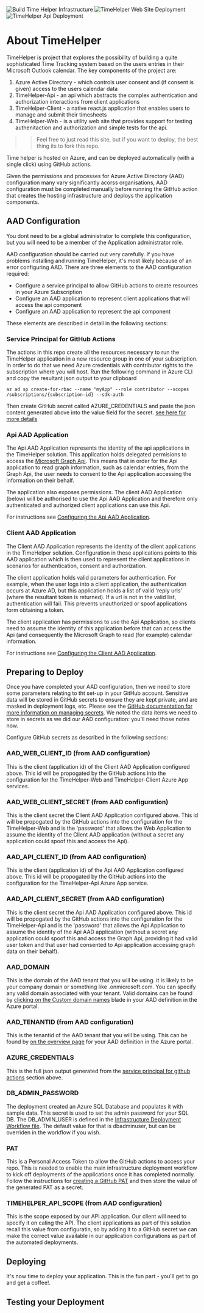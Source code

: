 ![Build Time Helper Infrastructure](workflows/Build%20Time%20Helper%20Infrastructure/badge.svg) ![TimeHelper Web Site Deployment](https://github.com/nikkh/timehelper/workflows/TimeHelper%20Web%20Site%20Deployment/badge.svg) ![TimeHelper Api Deployment](https://github.com/nikkh/timehelper/workflows/TimeHelper%20Api%20Deployment/badge.svg)

# About TimeHelper

TimeHelper is project that explores the possibility of building a quite sophisticated Time Tracking system based on the users entries in their Microsoft Outlook calendar.  The key components of the project are:

1. Azure Active Directory - which controls user consent and (if consent is given) access to the users calendar data
1. TimeHelper-Api - an api which abstracts the complex authentication and authorization interactions from client applications
1. TimeHelper-Client - a native react.js application that enables users to manage and submit their timesheets
1. TimeHelper-Web - is a utility web site that provides support for testing authenitaction and authorization and simple tests for the api.

>> Feel free to just read this site, but if you want to deploy, the best thing its to fork this repo. 

Time helper is hosted on Azure, and can be deployed automatically (with a single click) using GitHub actions.

Given the permissions and processes for Azure Active Directory (AAD) configuration many vary significantly acorss organisations, AAD configuration must be completed manually before running the GitHub action that creates the hosting infrastructure and deploys the application components.

## AAD Configuration

You dont need to be a global administrator to complete this configuration, but you will need to be a member of the Application administrator role.

AAD configuration should be carried out very carefully.  If you have problems installing and running TimeHelper, it's most likely because of an error configuring AAD.  There are three elements to the AAD configuration required:

- Configure a service principal to allow GitHub actions to create resources in your Azure Subscription
- Configure an AAD application to represent client applications that will access the api component
- Configure an AAD application to represent the api component

These elements are described in detail in the following sections:

### Service Principal for GitHub Actions
The actions in this repo create all the resources necessary to run the TimeHelper application in a new resource group in one of your subscription.  In order to do that we need Azure credentials with contributor rights to the subscription where you will host. Run the following command in Azure CLI and copy the resultant json output to your clipboard

`az ad sp create-for-rbac --name "myApp" --role contributor --scopes /subscriptions/{subscription-id} --sdk-auth`

Then create GitHub secret called AZURE_CREDENTIALS and paste the json content generated above into the value field for the secret. [see here for more details](https://github.com/Azure/login#configure-deployment-credentials)

### Api AAD Application
The Api AAD Application represents the identity of the api applications in the TimeHelper solution.  This application holds delegated permisions to access the [Microsoft Graph Api](https://docs.microsoft.com/en-us/graph/use-the-api).  This means that in order for the Api application to read graph information, such as calendar entries, from the Graph Api, the user needs to consent to the Api application accessing the information on their behalf.

The application also exposes permissions.  The client AAD Application (below) will be authorised to use the Api AAD Application and therefore only authenticated and authorized client applications can use this Api.

For instructions see [Configuring the Api AAD Application](docs/configure_api_app.md).

### Client AAD Application
The Client AAD Application represents the identity of the client applications in the TimeHelper solution.  Configuration in these applications points to this AAD application which is then used to represent the client applications in scenarios for authentication, consent and authorization.

The client application holds valid parameters for authentication.  For example, when the user logs into a client application, the authentication occurs at Azure AD, but this application holds a list of valid 'reply urls' (where the resultant token is returned).  If a url is not in the valid list, authentication will fail.  This prevents unauthorized or spoof applications form obtaining a token.

The client application has permissions to use the Api Application, so clients need to assume the identity of this application before that can access the Api (and consequently the Microsoft Graph to read (for example) calendar information.

For instructions see [Configuring the Client AAD Application](docs/configure_client_app.md).

## Preparing to Deploy

Once you have completed your AAD configuration, then we need to store some parameters relating to tht set-up in your GitHub account.  Sensitive data will be stored in GitHub secrets to ensure they are kept private, and are masked in deployment logs, etc. Please see the [GitHub documentation for more information on managing secrets](https://docs.github.com/en/free-pro-team@latest/actions/reference/encrypted-secrets).  We noted the data items we need to store in secrets as we did our AAD configuration: you'll need those notes now.

Configure GitHub secrets as described in the following sections:

### AAD_WEB_CLIENT_ID (from AAD configuration)
This is the client (application id) of the Client AAD Application configured above.  This id will be propogated by the GitHub actions into the configuration for the TimeHelper-Web and TimeHelper-Client Azure App services.

### AAD_WEB_CLIENT_SECRET (from AAD configuration)
This is the client secret the Client AAD Application configured above.  This id will be propogated by the GitHub actions into the configuration for the TimeHelper-Web and is the 'password' that allows the Web Application to assume the identity of the Client AAD application (without a secret any application could spoof this and access the Api).

### AAD_API_CLIENT_ID (from AAD configuration)
This is the client (application id) of the Api AAD Application configured above.  This id will be propogated by the GitHub actions into the configuration for the TimeHelper-Api  Azure App service.

### AAD_API_CLIENT_SECRET (from AAD configuration)
This is the client secret the Api AAD Application configured above.  This id will be propogated by the GitHub actions into the configuration for the TimeHelper-Api and is the 'password' that allows the Api Application to assume the identity of the Api AAD application (without a secret any application could spoof this and access the Graph Api, providing it had valid user token and that user had consented to Api application accessing graph data on their behalf).

### AAD_DOMAIN
This is the domain of the AAD tenant that you will be using. it is likely to be your company domain or something like <yourdomain>.onmicrosoft.com. You can specify any valid domain associated with your tenant.  Valid domains can be found by [clicking on the Custom domain names](https://portal.azure.com/#blade/Microsoft_AAD_IAM/ActiveDirectoryMenuBlade/Domains) blade in your AAD definition in the Azure portal.

### AAD_TENANTID (from AAD configuration)
This is the tenantid of the AAD tenant that you will be using. This can be found by [on the overview page](https://portal.azure.com/#blade/Microsoft_AAD_IAM/ActiveDirectoryMenuBlade/Domains) for your AAD definition in the Azure portal.

### AZURE_CREDENTIALS
This is the full json output generated from the [service principal for github actions](https://github.com/nikkh/timehelper/blob/main/README.md#service-principal-for-github-actions) section above.

### DB_ADMIN_PASSWORD
The deployment created an Azure SQL Database and populates it with sample data.  This secret is used to set the admin password for your SQL DB.  The DB_ADMIN_USER is defined in the [Infrastructure Deployment Workflow file](https://github.com/nikkh/timehelper/blob/main/.github/workflows/infrastructure.yml).  The default value for that is dbadminuser, but can be overriden in the workflow if you wish.

### PAT
This is a Personal Access Token to allow the GitHub actions to access your repo.  This is needed to enable the main infrastructure deployment workflow to kick off deployments of the applications once it has completed normally.  Follow the instructions for [creating a GitHub PAT](https://docs.github.com/en/free-pro-team@latest/github/authenticating-to-github/creating-a-personal-access-token#:~:text=Creating%20a%20token.%201%20Verify%20your%20email%20address%2C,able%20to%20see%20the%20token%20again.%20More%20items) and then store the value of the generated PAT as a secret.

### TIMEHELPER_API_SCOPE (from AAD configuration)
This is the scope exposed by our API application.  Our client will need to specify it on caling the API.  The client applications as part of this solution recall this value from configuratin, so by adding it to a GitHub secret we can make the correct value available in our application configurations as part of the automated deployments.

## Deploying
It's now time to deploy your application.  This is the fun part - you'll get to go and get a coffee!.


## Testing your Deployment

